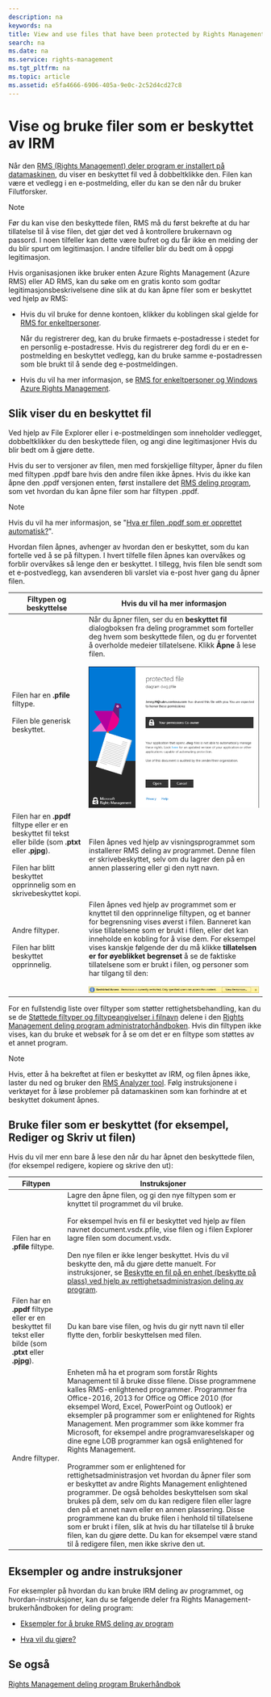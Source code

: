 ```yaml
---
description: na
keywords: na
title: View and use files that have been protected by Rights Management
search: na
ms.date: na
ms.service: rights-management
ms.tgt_pltfrm: na
ms.topic: article
ms.assetid: e5fa4666-6906-405a-9e0c-2c52d4cd27c8
---
```

# Vise og bruke filer som er beskyttet av IRM
Når den [RMS (Rights Management) deler program er installert på datamaskinen](https://technet.microsoft.com/library/dn574734%28v=ws.10%29.aspx), du viser en beskyttet fil ved å dobbeltklikke den. Filen kan være et vedlegg i en e-postmelding, eller du kan se den når du bruker Filutforsker.

> [!NOTE]
> Før du kan vise den beskyttede filen, RMS må du først bekrefte at du har tillatelse til å vise filen, det gjør det ved å kontrollere brukernavn og passord. I noen tilfeller kan dette være bufret og du får ikke en melding der du blir spurt om legitimasjon. I andre tilfeller blir du bedt om å oppgi legitimasjon.
> 
> Hvis organisasjonen ikke bruker enten Azure Rights Management (Azure RMS) eller AD RMS, kan du søke om en gratis konto som godtar legitimasjonsbeskrivelsene dine slik at du kan åpne filer som er beskyttet ved hjelp av RMS:
> 
> -   Hvis du vil bruke for denne kontoen, klikker du koblingen skal gjelde for [RMS for enkeltpersoner](http://go.microsoft.com/fwlink/?LinkId=309469).
> 
>     Når du registrerer deg, kan du bruke firmaets e-postadresse i stedet for en personlig e-postadresse. Hvis du registrerer deg fordi du er en e-postmelding en beskyttet vedlegg, kan du bruke samme e-postadressen som ble brukt til å sende deg e-postmeldingen.
> -   Hvis du vil ha mer informasjon, se [RMS for enkeltpersoner og Windows Azure Rights Management](http://technet.microsoft.com/library/dn592127.aspx).

## <a name="BKMK_ViewPFILE"></a>Slik viser du en beskyttet fil
Ved hjelp av File Explorer eller i e-postmeldingen som inneholder vedlegget, dobbeltklikker du den beskyttede filen, og angi dine legitimasjoner Hvis du blir bedt om å gjøre dette.

Hvis du ser to versjoner av filen, men med forskjellige filtyper, åpner du filen med filtypen .ppdf bare hvis den andre filen ikke åpnes. Hvis du ikke kan åpne den .ppdf versjonen enten, først installere det [RMS deling program](http://technet.microsoft.com/library/dn574734.aspx), som vet hvordan du kan åpne filer som har filtypen .ppdf.

> [!NOTE]
> Hvis du vil ha mer informasjon, se "[Hva er filen .ppdf som er opprettet automatisk?](../Topic/Dialog_box_options_for_the_Rights_Management_sharing_application.md#BKMK_PPDF)".

Hvordan filen åpnes, avhenger av hvordan den er beskyttet, som du kan fortelle ved å se på filtypen. I hvert tilfelle filen åpnes kan overvåkes og forblir overvåkes så lenge den er beskyttet. I tillegg, hvis filen ble sendt som et e-postvedlegg, kan avsenderen bli varslet via e-post hver gang du åpner filen.

|Filtypen og beskyttelse|Hvis du vil ha mer informasjon|
|---------------------------|----------------------------------|
|Filen har en **.pfile** filtype.<br /><br />Filen ble generisk beskyttet.|Når du åpner filen, ser du en **beskyttet fil** dialogboksen fra deling programmet som forteller deg hvem som beskyttede filen, og du er forventet å overholde medeier tillatelsene. Klikk **Åpne** å lese filen.<br /><br />![](../Image/ADRMS_MSRMSApp_PfilePermission.png)|
|Filen har en **.ppdf** filtype eller er en beskyttet fil tekst eller bilde (som **.ptxt** eller **.pjpg**).<br /><br />Filen har blitt beskyttet opprinnelig som en skrivebeskyttet kopi.|Filen åpnes ved hjelp av visningsprogrammet som installerer RMS deling av programmet. Denne filen er skrivebeskyttet, selv om du lagrer den på en annen plassering eller gi den nytt navn.|
|Andre filtyper.<br /><br />Filen har blitt beskyttet opprinnelig.|Filen åpnes ved hjelp av programmet som er knyttet til den opprinnelige filtypen, og et banner for begrensning vises øverst i filen. Banneret kan vise tillatelsene som er brukt i filen, eller det kan inneholde en kobling for å vise dem. For eksempel vises kanskje følgende der du må klikke **tillatelsen er for øyeblikket begrenset** å se de faktiske tillatelsene som er brukt i filen, og personer som har tilgang til den:<br /><br />![](../Image/ADRMS_MSRMSApp_RestrictedAccess.png)|
For en fullstendig liste over filtyper som støtter rettighetsbehandling, kan du se de [Støttede filtyper og filtypeangivelser i filnavn](../Topic/Rights_Management_sharing_application_administrator_guide.md#BKMK_SupportFileTypes) delene i den  [Rights Management deling program administratorhåndboken](../Topic/Rights_Management_sharing_application_administrator_guide.md). Hvis din filtypen ikke vises, kan du bruke et websøk for å se om det er en filtype som støttes av et annet program.

> [!NOTE]
> Hvis, etter å ha bekreftet at filen er beskyttet av IRM, og filen åpnes ikke, laster du ned og bruker den [RMS Analyzer tool](https://www.microsoft.com/en-us/download/details.aspx?id=46437). Følg instruksjonene i verktøyet for å løse problemer på datamaskinen som kan forhindre at et beskyttet dokument åpnes.

## <a name="BKMK_UserDefined"></a>Bruke filer som er beskyttet (for eksempel, Rediger og Skriv ut filen)
Hvis du vil mer enn bare å lese den når du har åpnet den beskyttede filen, (for eksempel redigere, kopiere og skrive den ut):

|Filtypen|Instruksjoner|
|------------|-----------------|
|Filen har en **.pfile** filtype.|Lagre den åpne filen, og gi den nye filtypen som er knyttet til programmet du vil bruke.<br /><br />For eksempel hvis en fil er beskyttet ved hjelp av filen navnet document.vsdx.pfile, vise filen og i filen Explorer lagre filen som document.vsdx.<br /><br />Den nye filen er ikke lenger beskyttet. Hvis du vil beskytte den, må du gjøre dette manuelt. For instruksjoner, se [Beskytte en fil på en enhet &#40;beskytte på plass&#41; ved hjelp av rettighetsadministrasjon deling av program](../Topic/Protect_a_file_on_a_device__protect_in-place__by_using_the_Rights_Management_sharing_application.md).|
|Filen har en **.ppdf** filtype eller er en beskyttet fil tekst eller bilde (som **.ptxt** eller **.pjpg**).|Du kan bare vise filen, og hvis du gir nytt navn til eller flytte den, forblir beskyttelsen med filen.|
|Andre filtyper.|Enheten må ha et program som forstår Rights Management til å bruke disse filene. Disse programmene kalles RMS-enlightened programmer. Programmer fra Office-2016, 2013 for Office og Office 2010 (for eksempel Word, Excel, PowerPoint og Outlook) er eksempler på programmer som er enlightened for Rights Management. Men programmer som ikke kommer fra Microsoft, for eksempel andre programvareselskaper og dine egne LOB programmer kan også enlightened for Rights Management.<br /><br />Programmer som er enlightened for rettighetsadministrasjon vet hvordan du åpner filer som er beskyttet av andre Rights Management enlightened programmer. De også beholdes beskyttelsen som skal brukes på dem, selv om du kan redigere filen eller lagre den på et annet navn eller en annen plassering. Disse programmene kan du bruke filen i henhold til tillatelsene som er brukt i filen, slik at hvis du har tillatelse til å bruke filen, kan du gjøre dette. Du kan for eksempel være stand til å redigere filen, men ikke skrive den ut.|

## Eksempler og andre instruksjoner
For eksempler på hvordan du kan bruke IRM deling av programmet, og hvordan-instruksjoner, kan du se følgende deler fra Rights Management-brukerhåndboken for deling program:

-   [Eksempler for å bruke RMS deling av program](../Topic/Rights_Management_sharing_application_user_guide.md#BKMK_SharingExamples)

-   [Hva vil du gjøre?](../Topic/Rights_Management_sharing_application_user_guide.md#BKMK_SharingInstructions)

## Se også
[Rights Management deling program Brukerhåndbok](../Topic/Rights_Management_sharing_application_user_guide.md)

